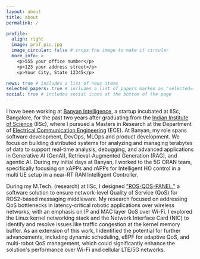 ```yaml
---
layout: about
title: about
permalink: /

profile:
  align: right
  image: prof_pic.jpg
  image_circular: false # crops the image to make it circular
  more_info: >
    <p>555 your office number</p>
    <p>123 your address street</p>
    <p>Your City, State 12345</p>

news: true # includes a list of news items
selected_papers: true # includes a list of papers marked as "selected={true}"
social: true # includes social icons at the bottom of the page
---
```


I have been working at [Banyan Intelligence](https://www.linkedin.com/company/banyan-intelligence/posts/?feedView=all), a startup incubated at IISc, Bangalore, for the past two years after graduating from the [Indian Institute of Science](https://iisc.ac.in/) (IISc), where I pursued a Masters in Research at the Department of [Electrical Communication Engineering](https://ece.iisc.ac.in/) (ECE). At Banyan, my role spans software development, DevOps, MLOps and product development. We focus on building distributed systems for analyzing and managing terabytes of data to support real-time analysis, debugging, and advanced applications in Generative AI (GenAI), Retrieval-Augmented Generation (RAG), and agentic AI. During my initial days at Banyan, I worked to the 5G ORAN team, specifically focusing on xAPPs and rAPPs for Intelligent HO control in a multi UE setup in a near-RT RAN Intelligent Controller.

During my M.Tech. (research) at IISc, I designed ["ROS-QOS-PANEL,"](https://youtu.be/_w7xB8eT8B8) a software solution to ensure network-level Quality of Service (QoS) for ROS2-based messaging middleware. My research focused on addressing QoS bottlenecks in latency-critical robotic applications over wireless networks, with an emphasis on IP and MAC layer QoS over Wi-Fi. I explored the Linux kernel networking stack and the Network Interface Card (NIC) to identify and resolve issues like traffic congestion at the kernel memory buffer. As an extension of this work, I identified the potential for further advancements, including dynamic scheduling, eBPF for adaptive QoS, and multi-robot QoS management, which could significantly enhance the solution's performance over Wi-Fi and cellular LTE/5G networks.


